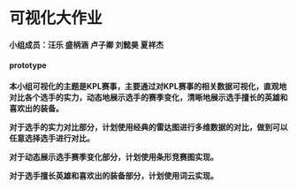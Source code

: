 # 可视化大作业

#### 小组成员：汪乐 盛柄涵 卢子卿 刘懿昊 夏祥杰

#### prototype

**本小组可视化的主题是KPL赛事，主要通过对KPL赛事的相关数据可视化，直观地对比各个选手的实力，动态地展示选手的赛季变化，清晰地展示选手擅长的英雄和喜欢出的装备。**

**对于选手的实力对比部分，计划使用经典的雷达图进行多维数据的对比，做到可以任意选择选手进行对比。**

**对于动态展示选手赛季变化部分，计划使用条形竞赛图实现。**

**对于选手擅长英雄和喜欢出的装备部分，计划使用词云实现。**



